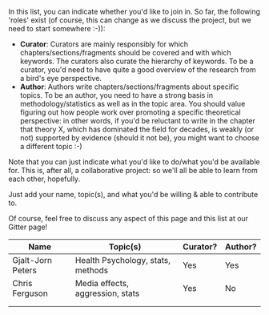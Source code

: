 In this list, you can indicate whether you'd like to join in. So far, the following 'roles' exist (of course, this can change as we discuss the project, but we need to start somewhere :-)):

- **Curator**: Curators are mainly responsibly for which chapters/sections/fragments should be covered and with which keywords. The curators also curate the hierarchy of keywords. To be a curator, you'd need to have quite a good overview of the research from a bird's eye perspective.
- **Author**: Authors write chapters/sections/fragments about specific topics. To be an author, you need to have a strong basis in methodology/statistics as well as in the topic area. You should value figuring out how people work over promoting a specific theoretical perspective: in other words, if you'd be reluctant to write in the chapter that theory X, which has dominated the field for decades, is weakly (or not) supported by evidence (should it not be), you might want to choose a different topic :-)

Note that you can just indicate what you'd like to do/what you'd be available for. This is, after all, a collaborative project: so we'll all be able to learn from each other, hopefully.

Just add your name, topic(s), and what you'd be willing & able to contribute to.

Of course, feel free to discuss any aspect of this page and this list at our Gitter page!

| Name                       | Topic(s)                                | Curator? | Author? |
|----------------------------|-----------------------------------------|----------|---------|
| Gjalt-Jorn Peters          | Health Psychology, stats, methods       |  Yes     | Yes     |
| Chris Ferguson             | Media effects, aggression, stats        |  Yes     | No      |
|                            |                                         |          |         |
|                            |                                         |          |         |
